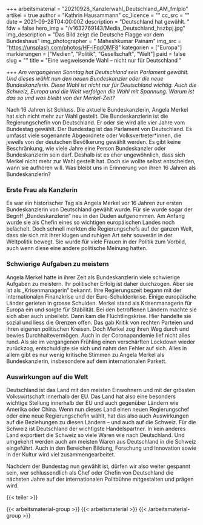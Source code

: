 +++
arbeitsmaterial = "20210928_Kanzlerwahl_Deutschland_AM_fmlplo"
artikel = true
author = "Kathrin Hausammann"
cc_licence = ""
cc_src = ""
date = 2021-09-28T04:00:00Z
description = "Deutschland hat gewählt. "
fdw = false
hero_img = "/v1632769143/Media_Deutschland_hszbpj.jpg"
img_description = "Das Bild zeigt die Deutsche Flagge vor dem Bundeshaus"
img_photographer = " Maheshkumar Painam"
img_src = "https://unsplash.com/photos/HF-lFqdOMF8"
kategorien = ["Europa"]
markierungen = ["Medien", "Politik", "Gesellschaft", "Welt"]
paid = false
slug = ""
title = "Eine wegweisende Wahl – nicht nur für Deutschland "

+++
_Am vergangenen Sonntag hat Deutschland sein Parlament gewählt. Und dieses wählt nun den neuen Bundeskanzler oder die neue Bundeskanzlerin. Diese Wahl ist nicht nur für Deutschland wichtig. Auch die Schweiz, Europa und die Welt verfolgen die Wahl mit Spannung. Warum ist das so und was bleibt von der Merkel-Zeit?_

Nach 16 Jahren ist Schluss. Die aktuelle Bundeskanzlerin, Angela Merkel hat sich nicht mehr zur Wahl gestellt. Die Bundeskanzlerin ist die Regierungschefin von Deutschland. Er oder sie wird alle vier Jahre vom Bundestag gewählt. Der Bundestag ist das Parlament von Deutschland. Es umfasst viele sogenannte Abgeordnete oder Volksvertreter*innen, die jeweils von der deutschen Bevölkerung gewählt werden. Es gibt keine Beschränkung, wie viele Jahre eine Person Bundeskanzler oder Bundeskanzlerin sein darf. Deshalb ist es eher ungewöhnlich, dass sich Merkel nicht mehr zur Wahl gestellt hat. Doch sie wollte selbst entscheiden, wann sie aufhören will. Was bleibt uns in Erinnerung von ihren 16 Jahren als Bundeskanzlerin?

### Erste Frau als Kanzlerin

Es war ein historischer Tag als Angela Merkel vor 16 Jahren zur ersten Bundeskanzlerin von Deutschland gewählt wurde. Für sie wurde sogar der Begriff „Bundeskanzlerin“ neu in den Duden aufgenommen. Am Anfang wurde sie als Chefin eines so wichtigen europäischen Landes noch belächelt. Doch schnell merkten die Regierungschefs auf der ganzen Welt, dass sie sich mit ihrer klugen und ruhigen Art sehr souverän in der Weltpolitik bewegt. Sie wurde für viele Frauen in der Politik zum Vorbild, auch wenn diese eine andere politische Meinung hatten.

### Schwierige Aufgaben zu meistern

Angela Merkel hatte in ihrer Zeit als Bundeskanzlerin viele schwierige Aufgaben zu meistern. Ihr politischer Erfolg ist daher durchzogen. Aber sie ist als „Krisenmanagerin“ bekannt. Ihre Regierungszeit begann mit der internationalen Finanzkrise und der Euro-Schuldenkrise. Einige europäische Länder gerieten in grosse Schulden. Merkel stand als Krisenmanagerin für Europa ein und sorgte für Stabilität. Bei den betroffenen Ländern machte sie sich aber auch unbeliebt. Dann kam die Flüchtlingskrise. Hier handelte sie sozial und liess die Grenzen offen. Das gab Kritik von rechten Parteien und ihren eigenen politischen Kreisen. Doch Merkel zog ihren Weg durch und bewies Durchhaltevermögen. Auch in der Coronapandemie lief nicht alles rund. Als sie im vergangenen Frühling einen verschärften Lockdown wieder zurückzog, entschuldigte sie sich und nahm den Fehler auf sich. Alles in allem gibt es nur wenig kritische Stimmen zu Angela Merkel als Bundeskanzlerin, insbesondere auf dem internationalen Parkett.

### Auswirkungen auf die Welt

Deutschland ist das Land mit den meisten Einwohnern und mit der grössten Volkswirtschaft innerhalb der EU. Das Land hat also eine besonders wichtige Stellung innerhalb der EU und auch gegenüber Ländern wie Amerika oder China. Wenn nun dieses Land einen neuen Regierungschef oder eine neue Regierungschefin wählt, hat das also auch Auswirkungen auf die Beziehungen zu diesen Ländern – und auch auf die Schweiz. Für die Schweiz ist Deutschland der wichtigste Handelspartner. In kein anderes Land exportiert die Schweiz so viele Waren wie nach Deutschland. Und umgekehrt werden auch am meisten Waren aus Deutschland in die Schweiz eingeführt. Auch in den Bereichen Bildung, Forschung und Innovation sowie in der Kultur wird viel zusammengearbeitet.

Nachdem der Bundestag nun gewählt ist, dürfen wir also weiter gespannt sein, wer schlussendlich als Chef oder Chefin von Deutschland die nächsten Jahre auf der internationalen Politbühne mitgestalten und prägen wird.

{{< teiler >}}

{{< arbeitsmaterial-group >}}
{{< arbeitsmaterial >}}
{{< /arbeitsmaterial-group >}}
